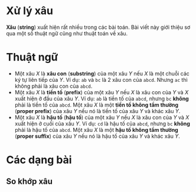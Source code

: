 # Xử lý xâu

**Xâu** (**string**) xuất hiện rất nhiều trong các bài toán. Bài viết này giới thiệu sơ qua một số thuật ngữ cũng như thuật toán về xâu.

# Thuật ngữ

- Một xâu $X$ là **xâu con** (**substring**) của một xâu $Y$ nếu $X$ là một chuỗi các ký tự liên tiếp của $Y$. Ví dụ: `ab` và `bc` là 2 xâu con của `abcd`. Nhưng `ac` thì không phải là xâu con của `abcd`.
- Một xâu $X$ là **tiền tố** (**prefix**) của một xâu $Y$ nếu $X$ là xâu con của $Y$ và $X$ xuất hiện ở đầu của xâu $Y$. Ví dụ: `ab` là tiền tố của `abcd`, nhưng `bc` **không** phải là tiền tố của `abcd`.
  Một xâu $X$ là một **tiền tố không tầm thường** (**proper prefix**) của xâu $Y$ nếu nó là tiền tố của xâu $Y$ và khác xâu $Y$.
- Một xâu $X$ là **hậu tố** (**hậu tố**) của một xâu $Y$ nếu $X$ là xâu con của $Y$ và $X$ xuất hiện ở cuối của xâu $Y$. Ví dụ: `cd` là hậu tố của `abcd`, nhưng `bc` **không** phải là hậu tố của `abcd`.
  Một xâu $X$ là một **hậu tố không tầm thường** (**proper suffix**) của xâu $Y$ nếu nó là hậu tố của xâu $Y$ và khác xâu $Y$.

# Các dạng bài

## So khớp xâu

